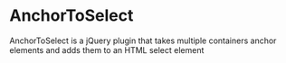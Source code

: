 AnchorToSelect
==============
<p>AnchorToSelect is a jQuery plugin that takes multiple containers anchor elements and adds them to an HTML select element<p>

